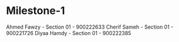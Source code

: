 # Milestone-1
Ahmed Fawzy - Section 01 - 900222633
Cherif Sameh - Section 01 - 900221726
Diyaa Hamdy - Section 01 - 900222385
